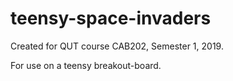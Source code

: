 # teensy-space-invaders

Created for QUT course CAB202, Semester 1, 2019.

For use on a teensy breakout-board.
